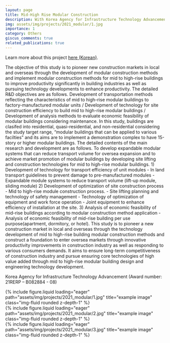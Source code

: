 ```yaml
---
layout: page
title: Mid-High Rise Modular Construction
description: With Korea Agency for Infrastructure Technology Advancement (2014.09 ~ 2023.06)
img: assets/img/projects/2021_modular/1.jpg
importance: 1
category: Others
giscus_comments: true
related_publications: true
---
```


Learn more about this project [here (Korean)](http://mcfro.co.kr/).

The objective of this study is to pioneer new construction markets in local and overseas through the development of modular construction methods and implement modular construction methods for mid to high-rise buildings to improve productivity significantly in building industries as well as pursuing technology developments to enhance productivity. The detailed R&D objectives are as follows. Development of transportation methods reflecting the characteristics of mid to high-rise modular buildings to factory-manufactured modular units / Development of technology for site construction efficiency to build mid to high-rise modular buildings / Development of analysis methods to evaluate economic feasibility of modular buildings considering maintenance. In this study, buildings are clasifed into residential, quasi-residential, and non-residential considering the study target range, “modular buildings that can be applied to various facilties” and its aims are to implement a demonstration complex to have 15-story or higher modular buildings. The detailed contents of the main research and development are as follows. To develop expandable modular systems that can reduce transport volume for oversea expansion and to achieve market promotion of modular buildings by developing site lifting and construction technologies for mid to high-rise modular buildings. 1) Development of technology for transport efficiency of unit modules - In land transport guidelines to prevent damage to pre-manufactured modules - Expandable module systems to reduce transport volume (lift-up module, sliding module) 2) Development of optimization of site construction process - Mid to high-rise module construction process. - Site lifting planning and technology of safety management - Technology of optimization of equipment and work force operation - Joint equipment to enhance efficiency of installation at the site. 3) Analysis of economic feasibility of mid-rise buildings according to modular  construction method application - Analysis of economic feasibility of mid-rise building per use purpose(apartment, dormitory, or hotel). This study is to pioneer a new construction market in local and overseas through the technology development of mid to high-rise building modular construction methods and construct a foundation to enter oversea markets through innovative productivity improvements in construction industry as well as responding to various consumers demands. It aims to ensure long-term competitiveness of construction industry and pursue ensuring core technologies of high value added through mid to high-rise modular building design and engineering technology development.

Korea Agency for Infrastructure Technology Advancement (Award number: 21RERP – B082884 - 08)

<div class="col-sm mt-3 mt-md-0">
    {% include figure.liquid loading="eager" path="assets/img/projects/2021_modular/1.jpg" title="example image" class="img-fluid rounded z-depth-1" %}
</div>
<div class="col-sm mt-3 mt-md-0">
    {% include figure.liquid loading="eager" path="assets/img/projects/2021_modular/2.jpg" title="example image" class="img-fluid rounded z-depth-1" %}
</div>
<div class="col-sm mt-3 mt-md-0">
    {% include figure.liquid loading="eager" path="assets/img/projects/2021_modular/3.jpg" title="example image" class="img-fluid rounded z-depth-1" %}
</div>